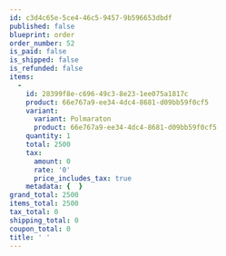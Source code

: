 ```yaml
---
id: c3d4c65e-5ce4-46c5-9457-9b596653dbdf
published: false
blueprint: order
order_number: 52
is_paid: false
is_shipped: false
is_refunded: false
items:
  -
    id: 28399f8e-c696-49c3-8e23-1ee075a1817c
    product: 66e767a9-ee34-4dc4-8681-d09bb59f0cf5
    variant:
      variant: Polmaraton
      product: 66e767a9-ee34-4dc4-8681-d09bb59f0cf5
    quantity: 1
    total: 2500
    tax:
      amount: 0
      rate: '0'
      price_includes_tax: true
    metadata: {  }
grand_total: 2500
items_total: 2500
tax_total: 0
shipping_total: 0
coupon_total: 0
title: ' '
---
```

